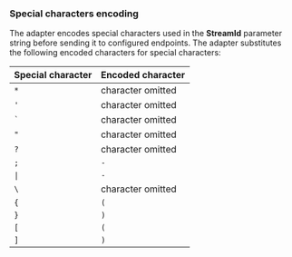 ### Special characters encoding

The adapter encodes special characters used in the **StreamId** parameter string before sending it to configured endpoints. The adapter substitutes the following encoded characters for special characters:

| Special character | Encoded character |
|--|--|
| `*` | character omitted |
| `'` | character omitted |
| <code>`</code> | character omitted |
| `"` | character omitted |
| `?` | character omitted |
| `;` | `-` |
| `\| ` | `-` |
| `\` | character omitted |
| `{` | `(` |
| `}` | `)` |
| `[` | `(` |
| `]` | `)` |